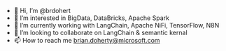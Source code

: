 - 👋 Hi, I’m @brdohert
- 👀 I’m interested in BigData, DataBricks, Apache Spark
- 🌱 I’m currently working with LangChain, Apache NiFi, TensorFlow, N8N
- 💞️ I’m looking to collaborate on LangChain & semantic kernal 
- 📫 How to reach me brian.doherty@microsoft.com 

<!---
brdohert/brdohert is a ✨ special ✨ repository because its `README.md` (this file) appears on your GitHub profile.
You can click the Preview link to take a look at your changes.
--->
